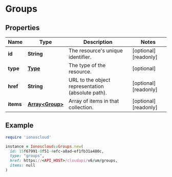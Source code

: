 # Groups

## Properties

| Name | Type | Description | Notes |
| ---- | ---- | ----------- | ----- |
| **id** | **String** | The resource&#39;s unique identifier. | [optional][readonly] |
| **type** | [**Type**](Type.md) | The type of the resource. | [optional] |
| **href** | **String** | URL to the object representation (absolute path). | [optional][readonly] |
| **items** | [**Array&lt;Group&gt;**](Group.md) | Array of items in that collection. | [optional][readonly] |

## Example

```ruby
require 'ionoscloud'

instance = Ionoscloud::Groups.new(
  id: 15f67991-0f51-4efc-a8ad-ef1fb31a480c,
  type: "groups",
  href: https://<API_HOST>/cloudapi/v6/um/groups,
  items: null
)
```

